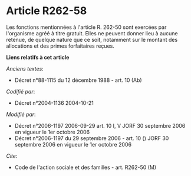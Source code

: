 # Article R262-58

Les fonctions mentionnées à l'article R. 262-50 sont exercées par l'organisme agréé à titre gratuit. Elles ne peuvent donner
lieu à aucune retenue, de quelque nature que ce soit, notamment sur le montant des allocations et des primes forfaitaires
reçues.

**Liens relatifs à cet article**

_Anciens textes_:

  - Décret n°88-1115 du 12 décembre 1988 - art. 10 (Ab)

_Codifié par_:

  - Décret n°2004-1136 2004-10-21

_Modifié par_:

  - Décret n°2006-1197 2006-09-29 art. 10 I, V JORF 30 septembre 2006 en vigueur le 1er octobre 2006
  - Décret n°2006-1197 du 29 septembre 2006 - art. 10 () JORF 30 septembre 2006 en vigueur le 1er octobre 2006

_Cite_:

  - Code de l'action sociale et des familles - art. R262-50 (M)
